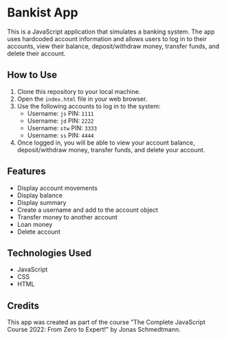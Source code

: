 # Bankist App

This is a JavaScript application that simulates a banking system. The app uses hardcoded account information and allows users to log in to their accounts, view their balance, deposit/withdraw money, transfer funds, and delete their account.

## How to Use

1. Clone this repository to your local machine.
2. Open the `index.html` file in your web browser.
3. Use the following accounts to log in to the system:
    * Username: `js` PIN: `1111`
    * Username: `jd` PIN: `2222`
    * Username: `stw` PIN: `3333`
    * Username: `ss` PIN: `4444`
4. Once logged in, you will be able to view your account balance, deposit/withdraw money, transfer funds, and delete your account.

## Features

* Display account movements
* Display balance
* Display summary
* Create a username and add to the account object
* Transfer money to another account
* Loan money
* Delete account

## Technologies Used

* JavaScript
* CSS
* HTML

## Credits

This app was created as part of the course "The Complete JavaScript Course 2022: From Zero to Expert!" by Jonas Schmedtmann.
